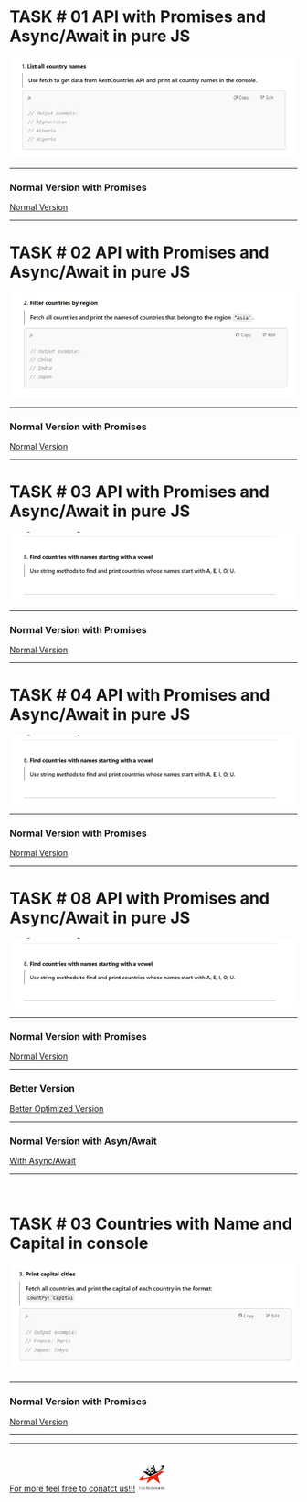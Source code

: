 <h1>TASK # 01 API with Promises and Async/Await in pure JS</h1>
<img src="task1.jpg" />
<hr>
<h3>Normal Version with Promises</h3><a  href="task1.js"> Normal Version </a><hr>


<h1>TASK # 02 API with Promises and Async/Await in pure JS</h1>
<img src="task2.jpg" />
<hr>
<h3>Normal Version with Promises</h3><a  href="task2.js"> Normal Version </a><hr>



<h1>TASK # 03 API with Promises and Async/Await in pure JS</h1>
<img src="task8.jpg" />
<hr>
<h3>Normal Version with Promises</h3><a  href="task8.htm"> Normal Version </a><hr>


<h1>TASK # 04 API with Promises and Async/Await in pure JS</h1>
<img src="task8.jpg" />
<hr>
<h3>Normal Version with Promises</h3><a  href="task8.htm"> Normal Version </a><hr>











<h1>TASK # 08 API with Promises and Async/Await in pure JS</h1>
<img src="task8.jpg" />
<hr>
<h3>Normal Version with Promises</h3><a  href="task8.htm"> Normal Version </a><hr>
<h3>Better Version</h3><a href="task8bt.html" >Better Optimized Version</a><hr>
<h3>Normal Version with Asyn/Await</h3><a  href="task8aa.html"> With Async/Await </a>
<hr>
<br>

<h1>TASK # 03 Countries with Name and Capital in console</h1>
<img src="task3.jpg" />
<hr>
<h3>Normal Version with Promises</h3><a  href="task3.html"> Normal Version </a><hr>

<hr>
<br>
<a href="https://hmftj.com">For more feel free to conatct us!!!</a>

<img src="logo.png" width="50px" />

